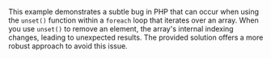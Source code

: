 This example demonstrates a subtle bug in PHP that can occur when using the `unset()` function within a `foreach` loop that iterates over an array.  When you use `unset()` to remove an element, the array's internal indexing changes, leading to unexpected results. The provided solution offers a more robust approach to avoid this issue.